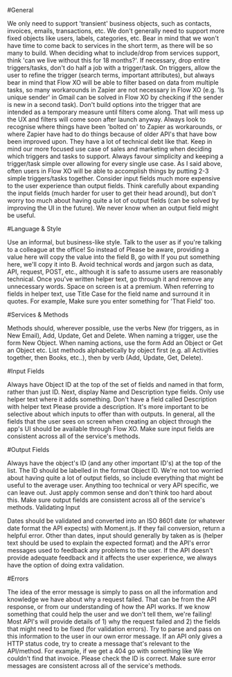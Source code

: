 #General

We only need to support 'transient' business objects, such as contacts, invoices, emails, transactions, etc. We don't generally need to support more fixed objects like users, labels, categories, etc.
Bear in mind that we won't have time to come back to services in the short term, as there will be so many to build. When deciding what to include/drop from services support, think 'can we live without this for 18 months?'. If necessary, drop entire triggers/tasks, don't do half a job with a trigger/task.
On triggers, allow the user to refine the trigger (search terms, important attributes), but always bear in mind that Flow XO will be able to filter based on data from multiple tasks, so many workarounds in Zapier are not necessary in Flow XO (e.g. 'Is unique sender' in Gmail can be solved in Flow XO by checking if the sender is new in a second task).
Don't build options into the trigger that are intended as a temporary measure until filters come along. That will mess up the UX and filters will come soon after launch anyway.
Always look to recognise where things have been 'bolted on' to Zapier as workarounds, or where Zapier have had to do things because of older API's that have bow been improved upon. They have a lot of technical debt like that.
Keep in mind our more focused use case of sales and marketing when deciding which triggers and tasks to support.
Always favour simplicity and keeping a trigger/task simple over allowing for every single use case. As I said above, often users in Flow XO will be able to accomplish things by putting 2-3 simple triggers/tasks together.
Consider input fields much more expensive to the user experience than output fields. Think carefully about expanding the input fields (much harder for user to get their head around), but don't worry too much about having quite a lot of output fields (can be solved by improving the UI in the future). We never know when an output field might be useful.

#Language & Style

Use an informal, but business-like style. Talk to the user as if you're talking to a colleague at the office! So instead of Please be aware, providing a value here will copy the value into the field B, go with If you put something here, we'll copy it into B.
Avoid technical words and jargon such as data, API, request, POST, etc., although it is safe to assume users are reasonably technical.
Once you've written helper text, go through it and remove any unnecessary words. Space on screen is at a premium.
When referring to fields in helper text, use Title Case for the field name and surround it in quotes. For example, Make sure you enter something for 'That Field' too.

#Services & Methods

Methods should, wherever possible, use the verbs New (for triggers, as in New Email), Add, Update, Get and Delete.
When naming a trigger, use the form New Object. When naming actions, use the form Add an Object or Get an Object etc.
List methods alphabetically by object first (e.g. all Activities together, then Books, etc..), then by verb (Add, Update, Get, Delete).

#Input Fields

Always have Object ID at the top of the set of fields and named in that form, rather than just ID.
Next, display Name and Description type fields.
Only use helper text where it adds something. Don't have a field called Description with helper text Please provide a description.
It's more important to be selective about which inputs to offer than with outputs. In general, all the fields that the user sees on screen when creating an object through the app's UI should be available through Flow XO.
Make sure input fields are consistent across all of the service's methods.

#Output Fields

Always have the object's ID (and any other important ID's) at the top of the list. The ID should be labelled in the format Object ID.
We're not too worried about having quite a lot of output fields, so include everything that might be useful to the average user. Anything too technical or very API specific, we can leave out. Just apply common sense and don't think too hard about this.
Make sure output fields are consistent across all of the service's methods.
Validating Input

Dates should be validated and converted into an ISO 8601 date (or whatever date format the API expects) with Moment.js. If they fail conversion, return a helpful error.
Other than dates, input should generally by taken as is (helper text should be used to explain the expected format) and the API's error messages used to feedback any problems to the user. If the API doesn't provide adequate feedback and it affects the user experience, we always have the option of doing extra validation.

#Errors

The idea of the error message is simply to pass on all the information and knowledge we have about why a request failed. That can be from the API response, or from our understanding of how the API works. If we know something that could help the user and we don't tell them, we're failing!
Most API's will provide details of 1) why the request failed and 2) the fields that might need to be fixed (for validation errors). Try to parse and pass on this information to the user in our own error message.
If an API only gives a HTTP status code, try to create a message that's relevant to the API/method. For example, if we get a 404 go with something like We couldn't find that invoice. Please check the ID is correct.
Make sure error messages are consistent across all of the service's methods.